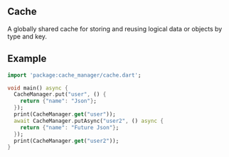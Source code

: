 ## Cache

A globally shared cache for storing and reusing logical data or objects by type and key.

## Example

```dart
import 'package:cache_manager/cache.dart';

void main() async {
  CacheManager.put("user", () {
    return {"name": "Json"};
  });
  print(CacheManager.get("user"));
  await CacheManager.putAsync("user2", () async {
    return {"name": "Future Json"};
  });
  print(CacheManager.get("user2"));
}
```